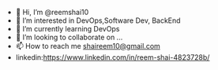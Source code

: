 - 👋 Hi, I’m @reemshai10
- 👀 I’m interested in DevOps,Software Dev, BackEnd
- 🌱 I’m currently learning DevOps
- 💞️ I’m looking to collaborate on ...
- 📫 How to reach me shaireem10@gmail.com
- linkedin:https://www.linkedin.com/in/reem-shai-4823728b/

<!---
reemshai10/reemshai10 is a ✨ special ✨ repository because its `README.md` (this file) appears on your GitHub profile.
You can click the Preview link to take a look at your changes.
--->
